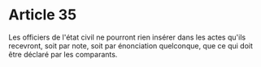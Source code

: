 # Article 35

Les officiers de l'état civil ne pourront rien insérer dans les actes qu'ils recevront, soit par note, soit par énonciation quelconque, que ce qui doit être déclaré par les comparants.